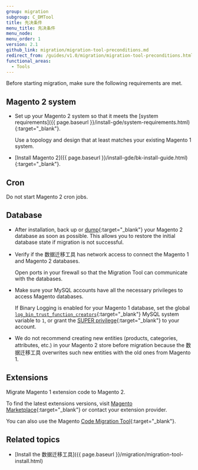 ```yaml
---
group: migration
subgroup: C_DMTool
title: 先决条件
menu_title: 先决条件
menu_node:
menu_order: 1
version: 2.1
github_link: migration/migration-tool-preconditions.md
redirect_from: /guides/v1.0/migration/migration-tool-preconditions.html
functional_areas:
  - Tools
---
```


Before starting migration, make sure the following requirements are met.

## Magento 2 system

*	Set up your Magento 2 system so that it meets the [system requirements]({{ page.baseurl }}/install-gde/system-requirements.html){:target="_blank"}.

	Use a topology and design that at least matches your existing Magento 1 system.

*	[Install Magento 2]({{ page.baseurl }}/install-gde/bk-install-guide.html){:target="_blank"}.

## Cron

Do not start Magento 2 cron jobs.

## Database

*	After installation, back up or [dump](https://dev.mysql.com/doc/refman/5.1/en/mysqldump.html){:target="_blank"} your Magento 2 database as soon as possible. This allows you to restore the initial database state if migration is not successful.

*	Verify if the 数据迁移工具 has network access to connect the Magento 1 and Magento 2 databases.

	Open ports in your firewall so that the Migration Tool can communicate with the databases.

* Make sure your MySQL accounts have all the necessary privileges to access Magento databases.

  If Binary Logging is enabled for your Magento 1 database, set the global [`log_bin_trust_function_creators`](https://dev.mysql.com/doc/refman/5.7/en/server-system-variables.html#sysvar_log_bin_trust_function_creators){:target="_blank"} MySQL system variable to `1`, or grant the [SUPER privilege](https://dev.mysql.com/doc/refman/5.7/en/privileges-provided.html#priv_super){:target="_blank"} to your account.

* We do not recommend creating new entities (products, categories, attributes, etc.) in your Magento 2 store before migration because the 数据迁移工具 overwrites such new entities with the old ones from Magento 1.

## Extensions

Migrate Magento 1 extension code to Magento 2.

To find the latest extensions versions, visit [Magento Marketplace](https://marketplace.magento.com/){:target="_blank"} or contact your extension provider.

You can also use the Magento [Code Migration Tool](https://github.com/magento/code-migration/blob/develop/README.md){:target="_blank"}.

## Related topics

* [Install the 数据迁移工具]({{ page.baseurl }}/migration/migration-tool-install.html)
